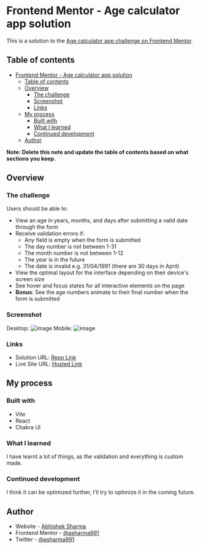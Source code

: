 # Frontend Mentor - Age calculator app solution

This is a solution to the [Age calculator app challenge on Frontend Mentor](https://www.frontendmentor.io/challenges/age-calculator-app-dF9DFFpj-Q).

## Table of contents

- [Frontend Mentor - Age calculator app solution](#frontend-mentor---age-calculator-app-solution)
  - [Table of contents](#table-of-contents)
  - [Overview](#overview)
    - [The challenge](#the-challenge)
    - [Screenshot](#screenshot)
    - [Links](#links)
  - [My process](#my-process)
    - [Built with](#built-with)
    - [What I learned](#what-i-learned)
    - [Continued development](#continued-development)
  - [Author](#author)

**Note: Delete this note and update the table of contents based on what sections you keep.**

## Overview

### The challenge

Users should be able to:

- View an age in years, months, and days after submitting a valid date through the form
- Receive validation errors if:
  - Any field is empty when the form is submitted
  - The day number is not between 1-31
  - The month number is not between 1-12
  - The year is in the future
  - The date is invalid e.g. 31/04/1991 (there are 30 days in April)
- View the optimal layout for the interface depending on their device's screen size
- See hover and focus states for all interactive elements on the page
- **Bonus**: See the age numbers animate to their final number when the form is submitted

### Screenshot
Desktop: ![image](https://github.com/asharma991/age-calculator/assets/63816545/e08bcf59-6397-40ce-8cf8-6412e4115022)
Mobile: ![image](https://github.com/asharma991/age-calculator/assets/63816545/f28a2d55-0d78-4e13-84f4-dbf0a6d92a5d)


### Links

- Solution URL: [Repo Link](https://github.com/asharma991/age-calculator/)
- Live Site URL: [Hosted Link](https://asharma991.github.io/age-calculator/)

## My process

### Built with

- Vite
- React
- Chakra UI

### What I learned

I have learnt a lot of things, as the validation and everything is custom made.

### Continued development

I think it can be optimized further, I'll try to optimize it in the coming future.

## Author

- Website - [Abhishek Sharma](https://asharma991.github.io/portfolio/)
- Frontend Mentor - [@asharma991](https://www.frontendmentor.io/profile/asharma991)
- Twitter - [@asharma991](https://www.twitter.com/asharma991)
